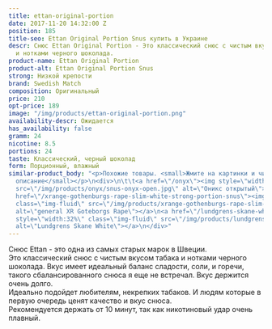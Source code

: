 ```yaml
---
title: ettan-original-portion
date: 2017-11-20 14:32:00 Z
position: 185
title-seo: Ettan Original Portion Snus купить в Украине
descr: Снюс Ettan Original Portion - Это классический снюс с чистым вкусом табака
  и нотками черного шоколада.
product-name: Ettan Original Portion
product-alt: Ettan Original Portion Snus
strong: Низкой крепости
brand: Swedish Match
composition: Оригинальный
price: 210
opt-price: 189
image: "/img/products/ettan-original-portion.png"
availability-descr: Ожидается
has_availability: false
gramm: 24
nicotine: 8.5
portions: 24
taste: Классический, черный шоколад
form: Порционный, влажный
similar-product_body: "<p>Похожие товары. <small>Жмите на картинки и читайте полное
  описание</small></p>\n<div>\n\t\t<a href=\"/onyx\"><img style=\"width:32%\" class=\"img-fluid\"
  src=\"/img/products/onyx/snus-onyx-open.jpg\" alt=\"Оникс открытый\"></a>\n\t\t<a
  href=\"/xrange-gothenburgs-rape-slim-white-strong-portion-snus\"><img style=\"width:32%\"
  class=\"img-fluid\" src=\"/img/products/xrange-gothenburgs-rape-slim-white-strong-snus.jpg\"
  alt=\"general XR Goteborgs Rape\"></a>\n<a href=\"/lundgrens-skane-white-portion-snus\"><img
  style=\"width:32%\" class=\"img-fluid\" src=\"/img/products/lundgrens-white.jpg\"
  alt=\"Lundgrens Skane White\"></a>\n</div>"
---
```


Снюс Ettan - это одна из самых старых марок в Швеции.<br>
Это классический снюс с чистым вкусом табака и нотками черного шоколада. Вкус имеет идеальный баланс сладости, соли, и горечи, такого сбалансированного снюса я еще не встречал. Вкус держится очень долго.<br>
Идеально подойдет любителям, некрепких табаков. И людям которые в первую очередь ценят качество и вкус снюса.<br>
Рекомендуется держать от 10 минут, так как никотиновый удар очень плавный.